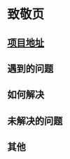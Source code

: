 # 致敬页

## [项目地址](https://codepen.io/1003meng/pen/KKXpNxZ)

## 遇到的问题




## 如何解决




## 未解决的问题




## 其他